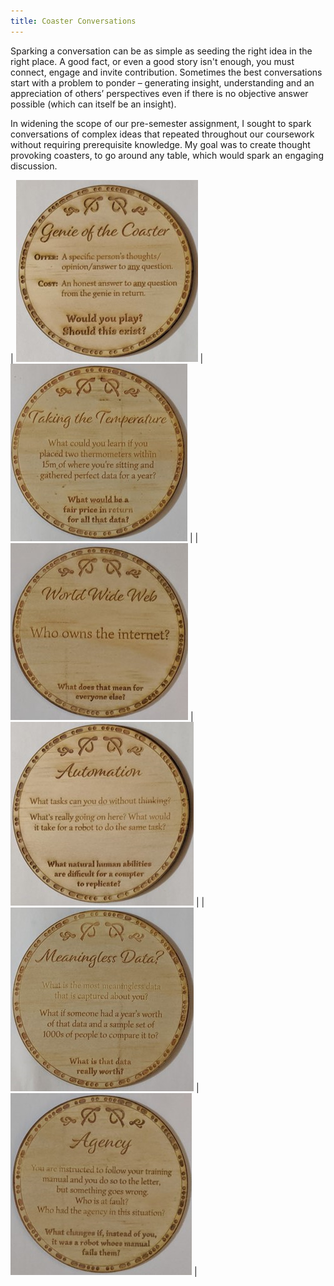 ```yaml
---
title: Coaster Conversations
---
```





<p>
	Sparking a conversation can be as simple as seeding the right idea in the right place. A good fact, or even a good story isn't enough, you must connect, engage and invite contribution. Sometimes the best conversations start with a problem to ponder – generating insight, understanding and an appreciation of others’ perspectives even if there is no objective answer possible (which can itself be an insight). 
</p>

<p>
	In widening the scope of our pre-semester assignment, I sought to spark conversations of complex ideas that repeated throughout our coursework without requiring prerequisite knowledge. My goal was to create thought provoking coasters, to go around any table, which would spark an engaging discussion.
</p>


| [![Coaster1](/coasters/img/physical1.png)](/c1) | [![Coaster2](img/physical2.png)](/c2) |
| [![Coaster3](img/physical3.png)](/c3) | [![Coaster4](img/physical4.png)](/c4) |
| [![Coaster5](img/physical5.png)](/c5) | [![Coaster6](img/physical6.png)](/c6) |


